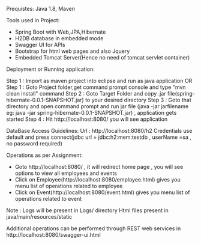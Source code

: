 Prequistes: Java 1.8, Maven

Tools used in Project:

- Spring Boot with Web,JPA,Hibernate
- H2DB database in embedded mode
- Swagger UI for APIs
- Bootstrap for html web pages and also Jquery
- Embedded Tomcat Server(Hence no need of tomcat servlet container)

Deployment or Running application:

  Step 1 : Import as maven project into eclipse and run as java application 
                                         OR
  Step 1 : Goto Project folder,get command prompt console and type "mvn clean install" command
  Step 2 : Goto Target Folder and copy .jar file(spring-hibernate-0.0.1-SNAPSHOT.jar) to your desired directory
  Step 3 : Goto that directory and open command prompt and run jar file (java -jar jarfilename  eg: java -jar spring-hibernate-0.0.1-SNAPSHOT.jar) , application gets started
  Step 4 : Hit http://localhost:8080/ you will see application

  
DataBase Access Guidelines:
   Url : http://localhost:8080/h2
   Credentials use default and press connect(jdbc url = jdbc:h2:mem:testdb , userName =sa , no password required)
   
Operations as per Assignment:

  - Goto http://localhost:8080/ , it will redirect home page , you will see options to view all employees and events
  - Click on Employee(http://localhost:8080/employee.html) gives you menu list of operations related to employee
  - Click on Event(http://localhost:8080/event.html) gives you menu list of operations related to event
   
   
Note : Logs will be present in Logs/ directory 
       Html files present in java/main/resources/static

Additional operations can be performed through REST web services in http://localhost:8080/swagger-ui.html	   
	   

